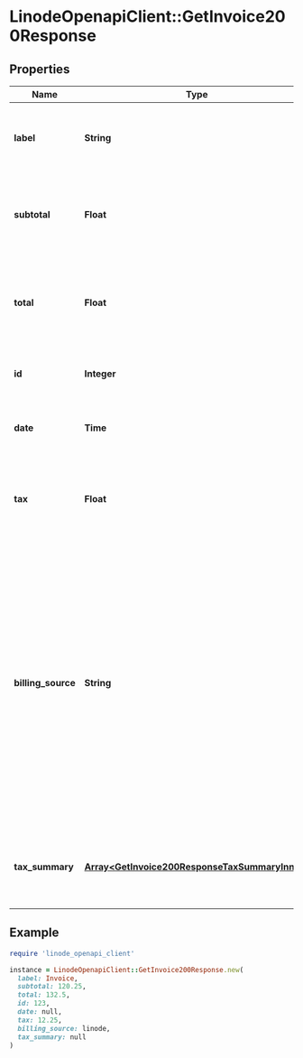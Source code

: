 # LinodeOpenapiClient::GetInvoice200Response

## Properties

| Name | Type | Description | Notes |
| ---- | ---- | ----------- | ----- |
| **label** | **String** | __Filterable__, __Read-only__ The Invoice&#39;s display label. | [optional][readonly] |
| **subtotal** | **Float** | __Read-only__ The amount of the Invoice before taxes in US Dollars. | [optional][readonly] |
| **total** | **Float** | __Filterable__, __Read-only__ The amount of the Invoice after taxes in US Dollars. | [optional][readonly] |
| **id** | **Integer** | __Read-only__ The Invoice&#39;s unique ID. | [optional][readonly] |
| **date** | **Time** | __Filterable__, __Read-only__ When this Invoice was generated. | [optional][readonly] |
| **tax** | **Float** | __Read-only__ The amount of tax levied on the Invoice in US Dollars. | [optional][readonly] |
| **billing_source** | **String** | __Filterable__, __Read-only__ &#x60;akamai&#x60;: This Invoice was generated according to the terms of an agreement between the customer and Akamai.  &#x60;linode&#x60;: This Invoice was generated according to the default terms, prices, and discounts. | [optional][readonly] |
| **tax_summary** | [**Array&lt;GetInvoice200ResponseTaxSummaryInner&gt;**](GetInvoice200ResponseTaxSummaryInner.md) | __Read-only__ The amount of tax broken down into subtotals by source. | [optional][readonly] |

## Example

```ruby
require 'linode_openapi_client'

instance = LinodeOpenapiClient::GetInvoice200Response.new(
  label: Invoice,
  subtotal: 120.25,
  total: 132.5,
  id: 123,
  date: null,
  tax: 12.25,
  billing_source: linode,
  tax_summary: null
)
```

